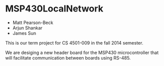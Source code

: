 MSP430LocalNetwork
==================

* Matt Pearson-Beck
* Arjun Shankar
* James Sun

This is our term project for CS 4501-009 in the fall 2014 semester.

We are desiging a new header board for the MSP430 microcontroller that will facilitate communication between boards using RS-485.
